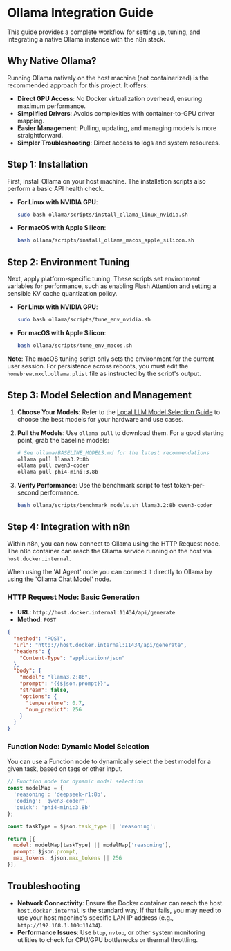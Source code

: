 # Ollama Integration Guide

This guide provides a complete workflow for setting up, tuning, and integrating a native Ollama instance with the n8n
stack.

## Why Native Ollama?

Running Ollama natively on the host machine (not containerized) is the recommended approach for this project. It offers:

- **Direct GPU Access**: No Docker virtualization overhead, ensuring maximum performance.
- **Simplified Drivers**: Avoids complexities with container-to-GPU driver mapping.
- **Easier Management**: Pulling, updating, and managing models is more straightforward.
- **Simpler Troubleshooting**: Direct access to logs and system resources.

## Step 1: Installation

First, install Ollama on your host machine. The installation scripts also perform a basic API health check.

- **For Linux with NVIDIA GPU**:

  ```bash
  sudo bash ollama/scripts/install_ollama_linux_nvidia.sh
  ```

- **For macOS with Apple Silicon**:

  ```bash
  bash ollama/scripts/install_ollama_macos_apple_silicon.sh
  ```

## Step 2: Environment Tuning

Next, apply platform-specific tuning. These scripts set environment variables for performance, such as enabling Flash
Attention and setting a sensible KV cache quantization policy.

- **For Linux with NVIDIA GPU**:

  ```bash
  sudo bash ollama/scripts/tune_env_nvidia.sh
  ```

- **For macOS with Apple Silicon**:

  ```bash
  bash ollama/scripts/tune_env_macos.sh
  ```

**Note**: The macOS tuning script only sets the environment for the current user session. For persistence across
reboots, you must edit the `homebrew.mxcl.ollama.plist` file as instructed by the script's output.

## Step 3: Model Selection and Management

1. **Choose Your Models**: Refer to the [Local LLM Model Selection Guide](./MODEL_SELECTION_GUIDE.md) to choose the best
   models for your hardware and use cases.

2. **Pull the Models**: Use `ollama pull` to download them. For a good starting point, grab the baseline models:

   ```bash
   # See ollama/BASELINE_MODELS.md for the latest recommendations
   ollama pull llama3.2:8b
   ollama pull qwen3-coder
   ollama pull phi4-mini:3.8b
   ```

3. **Verify Performance**: Use the benchmark script to test token-per-second performance.

   ```bash
   bash ollama/scripts/benchmark_models.sh llama3.2:8b qwen3-coder
   ```

## Step 4: Integration with n8n

Within n8n, you can now connect to Ollama using the HTTP Request node. The n8n container can reach the Ollama service
running on the host via `host.docker.internal`.

When using the 'AI Agent' node you can connect it directly to Ollama by using the 'Ollama Chat Model' node.

### HTTP Request Node: Basic Generation

- **URL**: `http://host.docker.internal:11434/api/generate`
- **Method**: `POST`

```json
{
  "method": "POST",
  "url": "http://host.docker.internal:11434/api/generate",
  "headers": {
    "Content-Type": "application/json"
  },
  "body": {
    "model": "llama3.2:8b",
    "prompt": "{{$json.prompt}}",
    "stream": false,
    "options": {
      "temperature": 0.7,
      "num_predict": 256
    }
  }
}
```

### Function Node: Dynamic Model Selection

You can use a Function node to dynamically select the best model for a given task, based on tags or other input.

```javascript
// Function node for dynamic model selection
const modelMap = {
  'reasoning': 'deepseek-r1:8b',
  'coding': 'qwen3-coder',
  'quick': 'phi4-mini:3.8b'
};

const taskType = $json.task_type || 'reasoning';

return [{
  model: modelMap[taskType] || modelMap['reasoning'],
  prompt: $json.prompt,
  max_tokens: $json.max_tokens || 256
}];
```

## Troubleshooting

- **Network Connectivity**: Ensure the Docker container can reach the host. `host.docker.internal` is the standard way.
  If that fails, you may need to use your host machine's specific LAN IP address (e.g., `http://192.168.1.100:11434`).
- **Performance Issues**: Use `btop`, `nvtop`, or other system monitoring utilities to check for CPU/GPU bottlenecks or
  thermal throttling.
